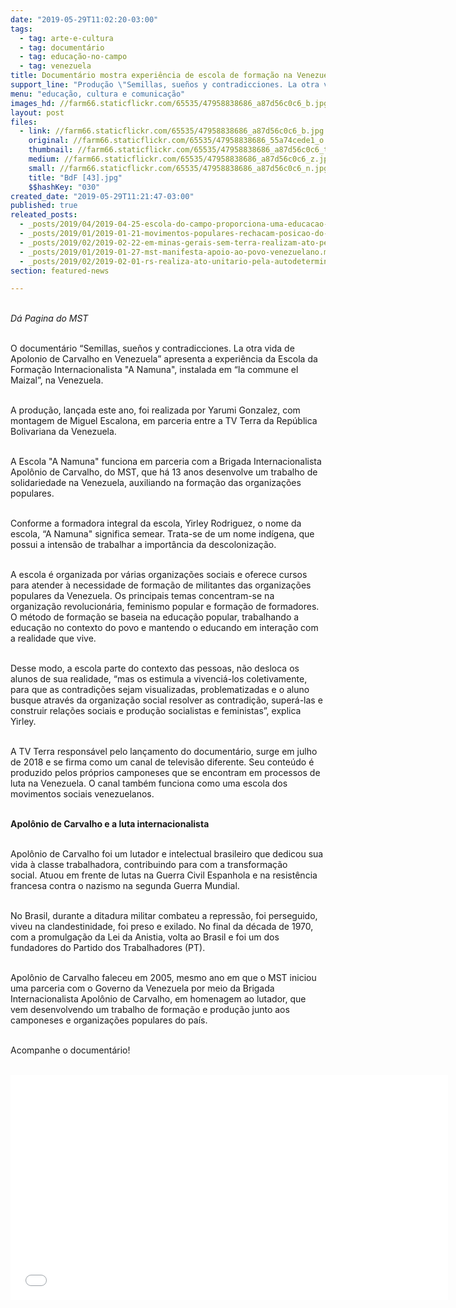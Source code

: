 ```yaml
---
date: "2019-05-29T11:02:20-03:00"
tags:
  - tag: arte-e-cultura
  - tag: documentário
  - tag: educação-no-campo
  - tag: venezuela
title: Documentário mostra experiência de escola de formação na Venezuela
support_line: "Produção \"Semillas, sueños y contradicciones. La otra vida de Apolonio de Carvalho en Venezuela\" está disponível pela TV Terra"
menu: "educação, cultura e comunicação"
images_hd: //farm66.staticflickr.com/65535/47958838686_a87d56c0c6_b.jpg
layout: post
files:
  - link: //farm66.staticflickr.com/65535/47958838686_a87d56c0c6_b.jpg
    original: //farm66.staticflickr.com/65535/47958838686_55a74cede1_o.jpg
    thumbnail: //farm66.staticflickr.com/65535/47958838686_a87d56c0c6_t.jpg
    medium: //farm66.staticflickr.com/65535/47958838686_a87d56c0c6_z.jpg
    small: //farm66.staticflickr.com/65535/47958838686_a87d56c0c6_n.jpg
    title: "BdF [43].jpg"
    $$hashKey: "030"
created_date: "2019-05-29T11:21:47-03:00"
published: true
releated_posts:
  - _posts/2019/04/2019-04-25-escola-do-campo-proporciona-uma-educacao-libertadora.md
  - _posts/2019/01/2019-01-21-movimentos-populares-rechacam-posicao-do-brasil-sobre-a-venezuela.md
  - _posts/2019/02/2019-02-22-em-minas-gerais-sem-terra-realizam-ato-pelo-direito-a-educacao-do-campo.md
  - _posts/2019/01/2019-01-27-mst-manifesta-apoio-ao-povo-venezuelano.md
  - _posts/2019/02/2019-02-01-rs-realiza-ato-unitario-pela-autodeterminacao-do-povo-venezuelano.md
section: featured-news

---
```

<p><br />
<em>D&aacute; Pagina do MST</em></p>

<p><br />
O document&aacute;rio &ldquo;Semillas, sue&ntilde;os y contradicciones. La otra vida de Apolonio de Carvalho en Venezuela&rdquo; apresenta a experi&ecirc;ncia da Escola da Forma&ccedil;&atilde;o Internacionalista &quot;A Namuna&quot;, instalada em &ldquo;la commune el Maizal&rdquo;, na Venezuela.</p>

<p><br />
A produ&ccedil;&atilde;o, lan&ccedil;ada este ano, foi realizada por Yarumi Gonzalez, com montagem de Miguel Escalona, em parceria entre a TV Terra da Rep&uacute;blica Bolivariana da Venezuela.</p>

<p><br />
A Escola &quot;A Namuna&quot; funciona em parceria com a Brigada Internacionalista Apol&ocirc;nio de Carvalho, do MST, que h&aacute; 13 anos desenvolve um trabalho de solidariedade na Venezuela, auxiliando na forma&ccedil;&atilde;o das organiza&ccedil;&otilde;es populares.</p>

<p><br />
Conforme a formadora integral da escola, Yirley Rodriguez, o nome da escola, &ldquo;A Namuna&quot; significa semear. Trata-se de um nome ind&iacute;gena, que possui a intens&atilde;o de trabalhar a import&acirc;ncia da descoloniza&ccedil;&atilde;o.</p>

<p><br />
A escola &eacute; organizada por v&aacute;rias organiza&ccedil;&otilde;es sociais e oferece cursos para atender &agrave; necessidade de forma&ccedil;&atilde;o de militantes das organiza&ccedil;&otilde;es populares da Venezuela. Os principais temas concentram-se na organiza&ccedil;&atilde;o revolucion&aacute;ria, feminismo popular e forma&ccedil;&atilde;o de formadores. O m&eacute;todo de forma&ccedil;&atilde;o se baseia na educa&ccedil;&atilde;o popular, trabalhando a educa&ccedil;&atilde;o no contexto do povo e mantendo o educando em intera&ccedil;&atilde;o com a realidade que vive.</p>

<p><br />
Desse modo, a escola parte do contexto das pessoas, n&atilde;o desloca os alunos de sua realidade, &ldquo;mas os estimula a vivenci&aacute;-los coletivamente, para que as contradi&ccedil;&otilde;es sejam visualizadas, problematizadas e o aluno busque atrav&eacute;s da organiza&ccedil;&atilde;o social resolver as contradi&ccedil;&atilde;o, super&aacute;-las e construir rela&ccedil;&otilde;es sociais e produ&ccedil;&atilde;o socialistas e feministas&rdquo;, explica Yirley.</p>

<p><br />
A TV Terra respons&aacute;vel pelo lan&ccedil;amento do document&aacute;rio, surge em julho de 2018 e se firma como um canal de televis&atilde;o diferente. Seu conte&uacute;do &eacute; produzido pelos pr&oacute;prios camponeses que se encontram em processos de luta na Venezuela. O canal tamb&eacute;m funciona como uma escola dos movimentos sociais venezuelanos.</p>

<p><br />
<strong>Apol&ocirc;nio de Carvalho e a luta internacionalista</strong></p>

<p><br />
Apol&ocirc;nio de Carvalho foi um lutador e intelectual brasileiro que dedicou sua vida &agrave; classe trabalhadora, contribuindo para com a transforma&ccedil;&atilde;o social.&nbsp;Atuou em frente de lutas na Guerra Civil Espanhola e na resist&ecirc;ncia francesa contra o nazismo na segunda Guerra Mundial.</p>

<p><br />
No Brasil, durante a ditadura militar combateu a repress&atilde;o, foi&nbsp;perseguido, viveu&nbsp;na clandestinidade, foi preso e exilado. No final da d&eacute;cada de 1970, com a promulga&ccedil;&atilde;o da Lei da Anistia, volta ao Brasil e foi um dos fundadores do Partido dos Trabalhadores (PT).</p>

<p><br />
Apol&ocirc;nio de Carvalho faleceu em 2005, mesmo ano em que o MST iniciou uma parceria com o Governo da Venezuela por meio da Brigada Internacionalista Apol&ocirc;nio de Carvalho, em homenagem ao lutador, que vem desenvolvendo um trabalho de forma&ccedil;&atilde;o e produ&ccedil;&atilde;o junto aos camponeses e organiza&ccedil;&otilde;es populares do pa&iacute;s.</p>

<p><br />
Acompanhe o document&aacute;rio!</p>

<p><br />
<iframe allowfullscreen="" frameborder="0" height="360" src="//www.youtube.com/embed/9SUCUNKkEnw" width="700"></iframe></p>
